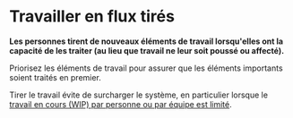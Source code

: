 # Travailler en flux tirés

<summary>
<strong>Les personnes tirent de nouveaux éléments de travail lorsqu'elles ont la capacité de les traiter (au lieu que travail ne leur soit poussé ou affecté).</strong>
</summary>

Priorisez les éléments de travail pour assurer que les éléments importants soient traités en premier.

Tirer le travail évite de surcharger le système, en particulier lorsque le [travail en cours (WIP) par personne ou par équipe est limité](section:limit-work-in-progress).